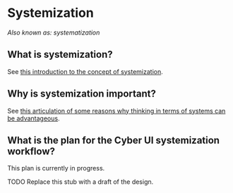 # Systemization

*Also known as: systematization*

## What is systemization?

See [this introduction to the concept of systemization](https://personalmba.com/systemization/).

## Why is systemization important?

See [this articulation of some reasons why thinking in terms of systems can be advantageous](https://jamesclear.com/goals-systems).

<a id="workflow"></a>

## What is the plan for the Cyber UI systemization workflow?

This plan is currently in progress.

TODO Replace this stub with a draft of the design.